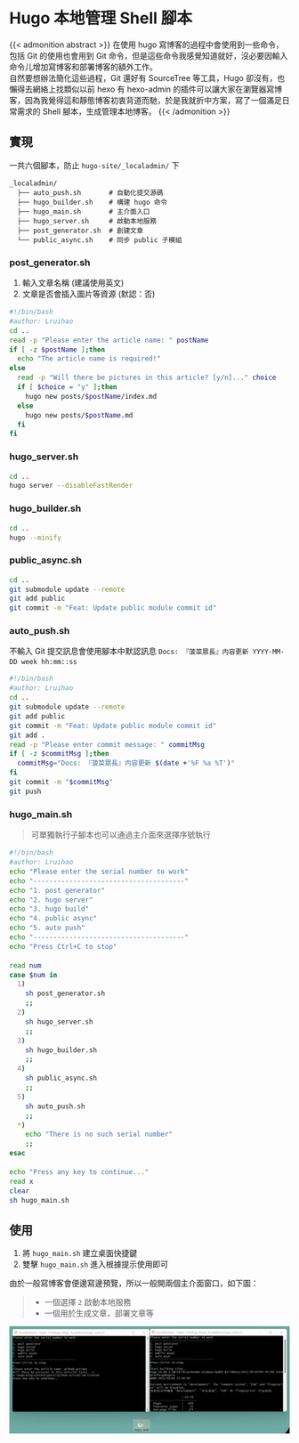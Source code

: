 # Hugo 本地管理 Shell 腳本


{{< admonition abstract >}}
在使用 hugo 寫博客的過程中會使用到一些命令，包括 Git 的使用也會用到 Git 命令，但是這些命令我感覺知道就好，沒必要因輸入命令儿增加寫博客和部署博客的額外工作。   
自然要想辦法簡化這些過程，Git 還好有 SourceTree 等工具，Hugo 卻沒有，也懶得去網絡上找類似以前 hexo 有 hexo-admin 的插件可以讓大家在瀏覽器寫博客，因為我覺得這和靜態博客初衷背道而馳，於是我就折中方案，寫了一個滿足日常需求的 Shell 腳本，生成管理本地博客。
{{< /admonition >}}

<!--more-->
## 實現
一共六個腳本，防止 `hugo-site/_localadmin/` 下
    
    _localadmin/
      ├── auto_push.sh       # 自動化提交源碼
      ├── hugo_builder.sh    # 構建 hugo 命令
      ├── hugo_main.sh       # 主介面入口
      ├── hugo_server.sh     # 啟動本地服務
      ├── post_generator.sh  # 創建文章
      └── public_async.sh    # 同步 public 子模組


### post_generator.sh
1. 輸入文章名稱 (建議使用英文)
2. 文章是否會插入圖片等資源 (默認：否)
```bash
#!/bin/bash
#author: Lruihao
cd ..
read -p "Please enter the article name: " postName
if [ -z $postName ];then
  echo "The article name is required!"
else
  read -p "Will there be pictures in this article? [y/n]..." choice
  if [ $choice = "y" ];then
    hugo new posts/$postName/index.md
  else
    hugo new posts/$postName.md
  fi
fi
```

### hugo_server.sh
```bash
cd ..
hugo server --disableFastRender
```

### hugo_builder.sh
```bash
cd ..
hugo --minify
```

### public_async.sh
```bash
cd ..
git submodule update --remote 
git add public
git commit -m "Feat: Update public module commit id"
```

### auto_push.sh
不輸入 Git 提交訊息會使用腳本中默認訊息 `Docs: 『菠菜眾長』内容更新 YYYY-MM-DD week hh:mm::ss`
```bash
#!/bin/bash
#author: Lruihao
cd ..
git submodule update --remote 
git add public
git commit -m "Feat: Update public module commit id"
git add .
read -p "Please enter commit message: " commitMsg
if [ -z $commitMsg ];then
  commitMsg="Docs: 『菠菜眾長』内容更新 $(date +'%F %a %T')"
fi
git commit -m "$commitMsg"
git push
```

### hugo_main.sh

> 可單獨執行子腳本也可以通過主介面來選擇序號執行

```bash
#!/bin/bash
#author: Lruihao
echo "Please enter the serial number to work"
echo "--------------------------------------"
echo "1. post generator"
echo "2. hugo server"
echo "3. hugo build"
echo "4. public async"
echo "5. auto push"
echo "--------------------------------------"
echo "Press Ctrl+C to stop"

read num
case $num in
  1) 
    sh post_generator.sh
    ;;
  2)
    sh hugo_server.sh
    ;;
  3)
    sh hugo_builder.sh
    ;;
  4)
    sh public_async.sh
    ;;
  5)
    sh auto_push.sh
    ;;
  *)
    echo "There is no such serial number"
    ;;
esac

echo "Press any key to continue..."
read x
clear
sh hugo_main.sh
```

## 使用
1. 將 `hugo_main.sh` 建立桌面快捷鍵
2. 雙擊 `hugo_main.sh` 進入根據提示使用即可

由於一般寫博客會便邊寫邊預覽，所以一般開兩個主介面窗口，如下圖：  
> - 一個選擇 `2` 啟動本地服務
> - 一個用於生成文章，部署文章等

![Hugo Admin](images/hugo-admin1.png "Hugo Admin")

